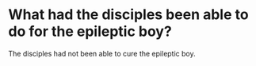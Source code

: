 # What had the disciples been able to do for the epileptic boy?

The disciples had not been able to cure the epileptic boy.
